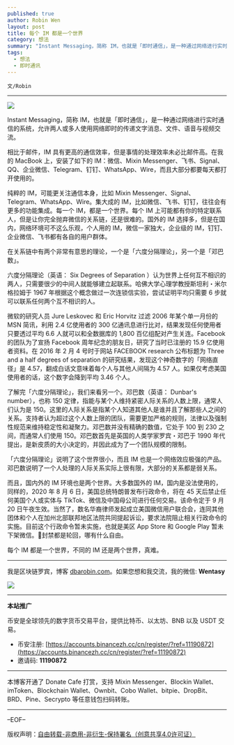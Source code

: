 ```yaml
---
published: true
author: Robin Wen
layout: post
title: 每个 IM 都是一个世界
category: 想法
summary: "Instant Messaging，简称 IM，也就是「即时通信」，是一种通过网络进行实时通信的系统，允许两人或多人使用网络即时的传递文字消息、文件、语音与视频交流。「六度分隔理论」说明了这个世界很小，而且 IM 也是一个网络效应极强的产品。邓巴数说明了一个人处理的人际关系实际上很有限，大部分的关系都是弱关系。每个 IM 都是一个世界，不同的 IM 还是两个世界，真难。"
tags:
  - 想法
  - 即时通讯
---
```


`文/Robin`

***

![](https://cdn.dbarobin.com/edg2jhk.png)

Instant Messaging，简称 IM，也就是「即时通信」，是一种通过网络进行实时通信的系统，允许两人或多人使用网络即时的传递文字消息、文件、语音与视频交流。

相比于邮件，IM 具有更高的通信效率，但是事情的处理效率未必比邮件高。在我的 MacBook 上，安装了如下的 IM：微信、Mixin Messenger、飞书、Signal、QQ、企业微信、Telegram、钉钉、WhatsApp、Wire，而且大部分都要每天都打开使用的。

纯粹的 IM，可能更关注通信本身，比如 Mixin Messenger、Signal、Telegram、WhatsApp、Wire。集大成的 IM，比如微信、飞书、钉钉，往往会有更多的功能集成。每一个 IM，都是一个世界。每个 IM 上可能都有你的特定联系人，但是让你完全抛弃微信的关系链，还是很难的。国外的 IM 选择多，但是在国内，网络环境可不这么乐观，个人用的 IM，微信一家独大，企业级的 IM，钉钉、企业微信、飞书都有各自的用户群体。

在关系链中有两个非常有意思的理论，一个是「六度分隔理论」，另一个是「邓巴数」。

六度分隔理论（英语： Six Degrees of Separation ）认为世界上任何互不相识的两人，只需要很少的中间人就能够建立起联系。哈佛大学心理学教授斯坦利・米尔格拉姆于 1967 年根据这个概念做过一次连锁信实验，尝试证明平均只需要 6 步就可以联系任何两个互不相识的人。

微软的研究人员 Jure Leskovec 和 Eric Horvitz 过滤 2006 年某个单一月份的 MSN 简讯，利用 2.4 亿使用者的 300 亿通讯息进行比对，结果发现任何使用者只要透过平均 6.6 人就可以和全数据库的 1,800 百亿组配对产生关连。Facebook 的团队为了宣扬 Facebook 周年纪念的朋友日，研究了当时已注册的 15.9 亿使用者资料。在 2016 年 2 月 4 号时于网站 FACEBOOK research 公布标题为 Three and a half degrees of separation 的研究结果，发现这个神奇数字的「网络直径」是 4.57，翻成白话文意味着每个人与其他人间隔为 4.57 人。如果仅考虑美国使用者的话，这个数字会降到平均 3.46 个人。

了解完「六度分隔理论」，我们来看另一个。邓巴数（英语： Dunbar's number），也称 150 定律，指能与某个人维持紧密人际关系的人数上限，通常人们认为是 150。这里的人际关系是指某个人知道其他人是谁并且了解那些人之间的关系。支持者认为超过这个人数上限的团队，需要更加严格的规则，法律以及强制性规范来维持稳定性和凝聚力。邓巴数并没有精确的数值，它处于 100 到 230 之间，而通常人们使用 150。邓巴数首先是英国的人类学家罗宾・邓巴于 1990 年代提出，是新皮质的大小决定的，并因此成为了一个团队规模的限制。

「六度分隔理论」说明了这个世界很小，而且 IM 也是一个网络效应极强的产品。邓巴数说明了一个人处理的人际关系实际上很有限，大部分的关系都是弱关系。

而且，国内外的 IM 环境也是两个世界。大多数国外的 IM，国内是没法使用的，同样的，2020 年 8 月 6 日，美国总统特朗普发布行政命令，将在 45 天后禁止任何美国个人或实体与 TikTok、微信及中国母公司进行任何交易。该命令定于 9 月 20 日午夜生效。当然了，数名华裔律师发起成立美国微信用户联合会，连同其他团体和个人在加州北部联邦地区法院共同提起诉讼，要求法院阻止相关行政命令的实施。目前这个行政命令暂未实施，也就是美区 App Store 和 Google Play 暂未下架微信。封禁都是轮回，哪有什么自由。

每个 IM 都是一个世界，不同的 IM 还是两个世界，真难。

***

我是区块链罗宾，博客 [dbarobin.com](https://dbarobin.com/)。如果您想和我交流，我的微信: **Wentasy**

![](https://cdn.dbarobin.com/v4yywe2.png)

***

**本站推广**

币安是全球领先的数字货币交易平台，提供比特币、以太坊、BNB 以及 USDT 交易。

* 币安注册: [https://accounts.binancezh.cc/cn/register/?ref=11190872](https://accounts.binancezh.cc/cn/register/?ref=11190872)
* 邀请码: **11190872**

***

本博客开通了 Donate Cafe 打赏，支持 Mixin Messenger、Blockin Wallet、imToken、Blockchain Wallet、Ownbit、Cobo Wallet、bitpie、DropBit、BRD、Pine、Secrypto 等任意钱包扫码转账。

<center>
    <div class="--donate-button"
         data-button-id="f8b9df0d-af9a-460d-8258-d3f435445075"
    ></div>
</center>

***

–EOF–

版权声明：[自由转载-非商用-非衍生-保持署名（创意共享4.0许可证）](http://creativecommons.org/licenses/by-nc-nd/4.0/deed.zh)